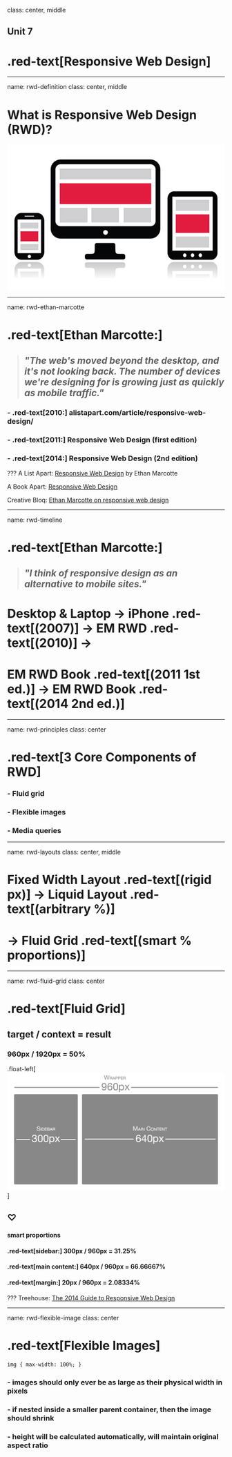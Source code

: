 class: center, middle

## Unit 7
# .red-text[Responsive Web Design]

---
name: rwd-definition
class: center, middle
# What is Responsive Web Design (RWD)?

![Responsive Web Design](/slides/unit/7/slides/rwd.jpg)

---
name: rwd-ethan-marcotte

# .red-text[Ethan Marcotte:]

> ## <em>"The web's moved beyond the desktop, and it's not looking back. The number of devices we're designing for is growing just as quickly as mobile traffic."</em>

### - .red-text[2010:] alistapart.com/article/responsive-web-design/
### - .red-text[2011:] Responsive Web Design (first edition)
### - .red-text[2014:] Responsive Web Design (2nd edition)

???
A List Apart: [Responsive Web Design](http://alistapart.com/article/responsive-web-design/) by Ethan Marcotte

A Book Apart: [Responsive Web Design](http://abookapart.com/products/responsive-web-design)

Creative Bloq: [Ethan Marcotte on responsive web design](http://www.creativebloq.com/netmag/ethan-marcotte-responsive-web-design-1126512)

---
name: rwd-timeline

# .red-text[Ethan Marcotte:]

> ## <em>"I think of responsive design as an alternative to mobile sites."</em>

# Desktop & Laptop &rarr; iPhone .red-text[(2007)] &rarr; EM RWD .red-text[(2010)] &rarr;

# EM RWD Book .red-text[(2011 1st ed.)] &rarr; EM RWD Book .red-text[(2014 2nd ed.)]

---

name: rwd-principles
class: center

# .red-text[3 Core Components of RWD]

### - Fluid grid
### - Flexible images
### - Media queries


---
name: rwd-layouts
class: center, middle

# Fixed Width Layout .red-text[(rigid px)] &rarr; Liquid Layout .red-text[(arbitrary %)]
# &rarr; Fluid Grid .red-text[(smart % proportions)]

---

name: rwd-fluid-grid
class: center

# .red-text[Fluid Grid]

## target / context = result

### 960px / 1920px = 50%

.float-left[<img src="/slides/unit/7/slides/rwd-fluid-grid.png" alt="Fluid Grid" style="width: 600px;"/>]

## &#9825;

#### smart proportions

#### .red-text[sidebar:] 300px / 960px = 31.25%
#### .red-text[main content:] 640px / 960px = 66.66667%
#### .red-text[margin:] 20px / 960px = 2.08334%

???
Treehouse: [The 2014 Guide to Responsive Web Design](http://blog.teamtreehouse.com/modern-field-guide-responsive-web-design)

---

name: rwd-flexible-image
class: center

# .red-text[Flexible Images]

```html
img { max-width: 100%; }
```

### - images should only ever be as large as their physical width in pixels
### - if nested inside a smaller parent container, then the image should shrink
### - height will be calculated automatically, will maintain original aspect ratio
